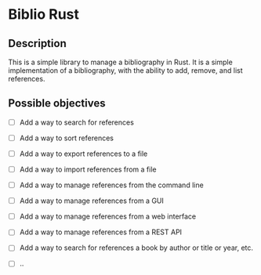 # Biblio Rust

## Description

This is a simple library to manage a bibliography in Rust. It is a simple
implementation of a bibliography, with the ability to add, remove, and list
references.

## Possible objectives

- [ ] Add a way to search for references
- [ ] Add a way to sort references
- [ ] Add a way to export references to a file
- [ ] Add a way to import references from a file
- [ ] Add a way to manage references from the command line
- [ ] Add a way to manage references from a GUI
- [ ] Add a way to manage references from a web interface
- [ ] Add a way to manage references from a REST API
- [ ] Add a way to search for references a book by author or title or year, etc.
- [ ] ..

